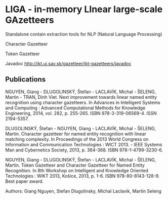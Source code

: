 # LIGA - in-memory LInear large-scale GAzetteers
Standalone contain extraction tools for NLP (Natural Language Processing)

Character Gazetteer

Token Gazetteer

Javadoc http://ikt.ui.sav.sk/gazetteer/ikt-gazetteers/javadoc

## Publications
NGUYEN, Giang - DLUGOLINSKÝ, Štefan - LACLAVÍK, Michal - ŠELENG, Martin - TRAN, Dinh Viet. Next improvement towards linear named entity recognition using character gazetteers. In Advances in Intelligent Systems and Computing : Advanced Computational Methods for Knowledge Engineering, 2014, vol. 282, p. 255-265. ISBN 978-3-319-06569-4. ISSN 2194-5357.

DLUGOLINSKÝ, Štefan - NGUYEN, Giang - LACLAVÍK, Michal - ŠELENG, Martin. Character gazetteer for named entity recognition with linear matching complexity. In Proceedings of the 2013 World Congress on Information and Communication Technologies : WICT 2013. - IEEE Systems Man and Cybernetics Society, 2013, p. 364-368. ISBN 978-1-4799-3230-6.

NGUYEN, Giang - DLUGOLINSKÝ, Štefan - LACLAVÍK, Michal - ŠELENG, Martin. Token Gazetteer and Character Gazetteer for Named Entity Recognition. In 8th Workshop on Intelligent and Knowledge Oriented Technologies : WIKT 2013, Košice, 2013, p. 1-6. ISBN 978-80-8143-128-9. Best paper award.

Authors: Giang Nguyen, Stefan Dlugolinsky, Michal Laclavik, Martin Seleng
